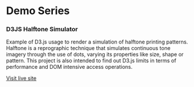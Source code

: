 # Demo Series
### D3JS Halftone Simulator

Example of D3.js usage to render a simulation of halftone printing patterns.
Halftone is a reprographic technique that simulates continuous tone imagery through the use of dots, varying its properties like size, shape or pattern.
This project is also intended to find out D3.js limits in terms of performance and DOM intensive access operations.

[Visit live site](https://fjcalzado.github.io/DemoSeries-D3JS-Halftone/)
